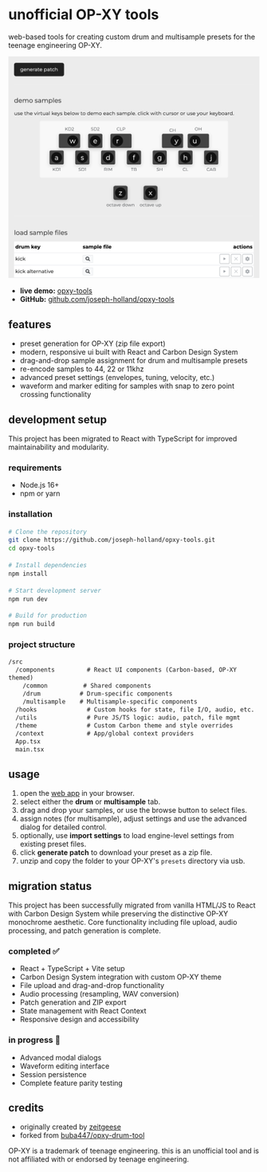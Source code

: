 # unofficial OP-XY tools

web-based tools for creating custom drum and multisample presets for the teenage engineering OP-XY.

![OP-XY Tools Preview](public/assets/preview-image.png)

- **live demo:** [opxy-tools](https://opxy-tools.pages.dev/)
- **GitHub:** [github.com/joseph-holland/opxy-tools](https://github.com/joseph-holland/opxy-tools)

## features

- preset generation for OP-XY (zip file export)
- modern, responsive ui built with React and Carbon Design System
- drag-and-drop sample assignment for drum and multisample presets
- re-encode samples to 44, 22 or 11khz
- advanced preset settings (envelopes, tuning, velocity, etc.)
- waveform and marker editing for samples with snap to zero point crossing functionality

## development setup

This project has been migrated to React with TypeScript for improved maintainability and modularity.

### requirements

- Node.js 16+ 
- npm or yarn

### installation

```bash
# Clone the repository
git clone https://github.com/joseph-holland/opxy-tools.git
cd opxy-tools

# Install dependencies
npm install

# Start development server
npm run dev

# Build for production
npm run build
```

### project structure

```
/src
  /components         # React UI components (Carbon-based, OP-XY themed)
    /common          # Shared components
    /drum           # Drum-specific components
    /multisample    # Multisample-specific components
  /hooks              # Custom hooks for state, file I/O, audio, etc.
  /utils              # Pure JS/TS logic: audio, patch, file mgmt
  /theme              # Custom Carbon theme and style overrides
  /context            # App/global context providers
  App.tsx
  main.tsx
```

## usage

1. open the [web app](https://opxy-tools.pages.dev/) in your browser.
2. select either the **drum** or **multisample** tab.
3. drag and drop your samples, or use the browse button to select files.
4. assign notes (for multisample), adjust settings and use the advanced dialog for detailed control.
5. optionally, use **import settings** to load engine-level settings from existing preset files.
6. click **generate patch** to download your preset as a zip file.
7. unzip and copy the folder to your OP-XY's `presets` directory via usb.

## migration status

This project has been successfully migrated from vanilla HTML/JS to React with Carbon Design System while preserving the distinctive OP-XY monochrome aesthetic. Core functionality including file upload, audio processing, and patch generation is complete.

### completed ✅
- React + TypeScript + Vite setup
- Carbon Design System integration with custom OP-XY theme  
- File upload and drag-and-drop functionality
- Audio processing (resampling, WAV conversion)
- Patch generation and ZIP export
- State management with React Context
- Responsive design and accessibility

### in progress 🚧
- Advanced modal dialogs
- Waveform editing interface
- Session persistence
- Complete feature parity testing

## credits

- originally created by [zeitgeese](https://github.com/buba447)
- forked from [buba447/opxy-drum-tool](https://buba447.github.io/opxy-drum-tool/)

OP-XY is a trademark of teenage engineering. this is an unofficial tool and is not affiliated with or endorsed by teenage engineering.
